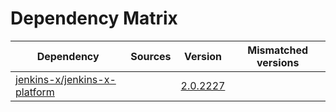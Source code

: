 # Dependency Matrix

Dependency | Sources | Version | Mismatched versions
---------- | ------- | ------- | -------------------
[jenkins-x/jenkins-x-platform](https://github.com/jenkins-x/jenkins-x-platform) |  | [2.0.2227](https://github.com/jenkins-x/jenkins-x-platform/releases/tag/v2.0.2227) | 
